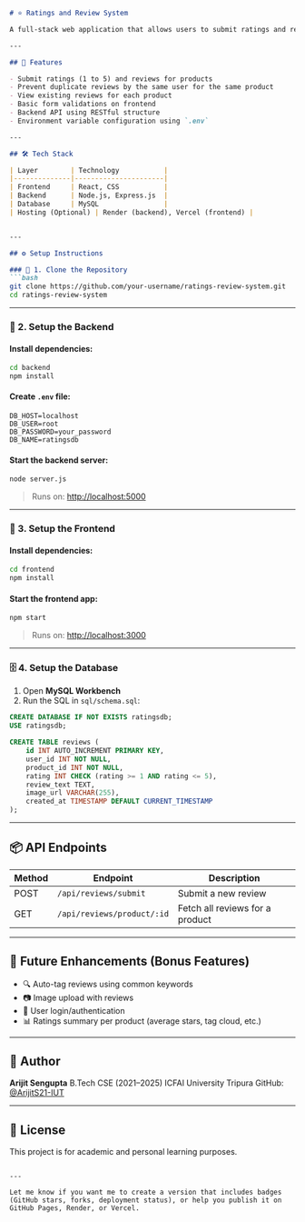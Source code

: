 ```markdown
# ⭐ Ratings and Review System

A full-stack web application that allows users to submit ratings and reviews for a fixed list of products. Built with React, Node.js/Express, and MySQL.

---

## 📌 Features

- Submit ratings (1 to 5) and reviews for products
- Prevent duplicate reviews by the same user for the same product
- View existing reviews for each product
- Basic form validations on frontend
- Backend API using RESTful structure
- Environment variable configuration using `.env`

---

## 🛠️ Tech Stack

| Layer        | Technology           |
|--------------|----------------------|
| Frontend     | React, CSS           |
| Backend      | Node.js, Express.js  |
| Database     | MySQL                |
| Hosting (Optional) | Render (backend), Vercel (frontend) |


---

## ⚙️ Setup Instructions

### 🧩 1. Clone the Repository
```bash
git clone https://github.com/your-username/ratings-review-system.git
cd ratings-review-system
````

---

### 🔧 2. Setup the Backend

#### Install dependencies:

```bash
cd backend
npm install
```

#### Create `.env` file:

```
DB_HOST=localhost
DB_USER=root
DB_PASSWORD=your_password
DB_NAME=ratingsdb
```

#### Start the backend server:

```bash
node server.js
```

> Runs on: [http://localhost:5000](http://localhost:5000)

---

### 🎨 3. Setup the Frontend

#### Install dependencies:

```bash
cd frontend
npm install
```

#### Start the frontend app:

```bash
npm start
```

> Runs on: [http://localhost:3000](http://localhost:3000)

---

### 🗄️ 4. Setup the Database

1. Open **MySQL Workbench**
2. Run the SQL in `sql/schema.sql`:

```sql
CREATE DATABASE IF NOT EXISTS ratingsdb;
USE ratingsdb;

CREATE TABLE reviews (
    id INT AUTO_INCREMENT PRIMARY KEY,
    user_id INT NOT NULL,
    product_id INT NOT NULL,
    rating INT CHECK (rating >= 1 AND rating <= 5),
    review_text TEXT,
    image_url VARCHAR(255),
    created_at TIMESTAMP DEFAULT CURRENT_TIMESTAMP
);
```

---

## 📦 API Endpoints

| Method | Endpoint                   | Description                     |
| ------ | -------------------------- | ------------------------------- |
| POST   | `/api/reviews/submit`      | Submit a new review             |
| GET    | `/api/reviews/product/:id` | Fetch all reviews for a product |

---

## 📝 Future Enhancements (Bonus Features)

* 🔍 Auto-tag reviews using common keywords
* 📷 Image upload with reviews
* 👥 User login/authentication
* 📊 Ratings summary per product (average stars, tag cloud, etc.)

---

## 🙋 Author

**Arijit Sengupta**
B.Tech CSE (2021–2025)
ICFAI University Tripura
GitHub: [@ArijitS21-IUT](https://github.com/ArijitS21-IUT)

---

## 📄 License

This project is for academic and personal learning purposes.

```

---

Let me know if you want me to create a version that includes badges (GitHub stars, forks, deployment status), or help you publish it on GitHub Pages, Render, or Vercel.
```

